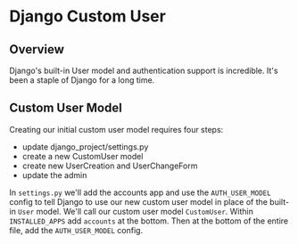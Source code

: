 # Django Custom User

## Overview

Django's built-in User model and authentication support is incredible. It's been a staple of Django for a long time.


## Custom User Model

Creating our initial custom user model requires four steps:

- update django_project/settings.py
- create a new CustomUser model
- create new UserCreation and UserChangeForm
- update the admin

In `settings.py` we'll add the accounts app and use the `AUTH_USER_MODEL` config to tell Django to use our new custom user model in place of the built-in `User` model.
We'll call our custom user model `CustomUser`.
Within `INSTALLED_APPS` add `accounts` at the bottom. Then at the bottom of the entire file, add the `AUTH_USER_MODEL` config.

